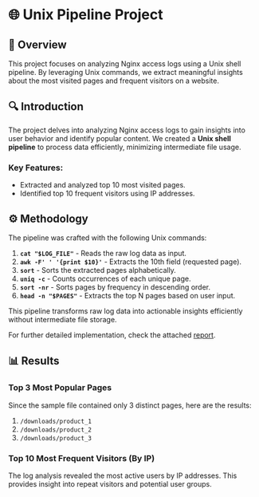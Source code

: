 # 🌐 Unix Pipeline Project  
## 🚀 Overview  
This project focuses on analyzing Nginx access logs using a Unix shell pipeline. By leveraging Unix commands, we extract meaningful insights about the most visited pages and frequent visitors on a website.  

## 🔍 Introduction  
The project delves into analyzing Nginx access logs to gain insights into user behavior and identify popular content. We created a **Unix shell pipeline** to process data efficiently, minimizing intermediate file usage.  
### Key Features:  
- Extracted and analyzed top 10 most visited pages.  
- Identified top 10 frequent visitors using IP addresses.  

## ⚙️ Methodology  
The pipeline was crafted with the following Unix commands:  
1. **`cat "$LOG_FILE"`** - Reads the raw log data as input.  
2. **`awk -F' ' '{print $10}'`** - Extracts the 10th field (requested page).  
3. **`sort`** - Sorts the extracted pages alphabetically.  
4. **`uniq -c`** - Counts occurrences of each unique page.  
5. **`sort -nr`** - Sorts pages by frequency in descending order.  
6. **`head -n "$PAGES"`** - Extracts the top N pages based on user input.  

This pipeline transforms raw log data into actionable insights efficiently without intermediate file storage.  

For further detailed implementation, check the attached [report](Report.pdf). 

## 📊 Results  
### Top 3 Most Popular Pages  
Since the sample file contained only 3 distinct pages, here are the results:  
1. `/downloads/product_1`  
2. `/downloads/product_2`  
3. `/downloads/product_3`  

### Top 10 Most Frequent Visitors (By IP)  
The log analysis revealed the most active users by IP addresses. This provides insight into repeat visitors and potential user groups.  
  


